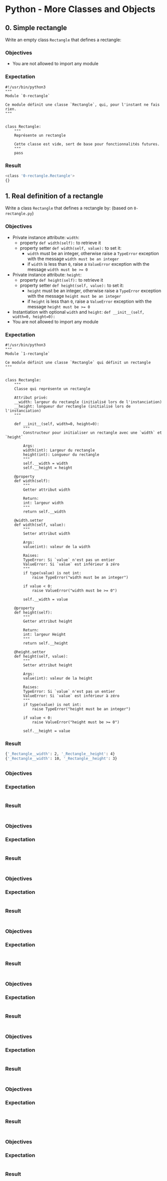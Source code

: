 # Python - More Classes and Objects

## 0. Simple rectangle
Write an empty class `Rectangle` that defines a rectangle:

### Objectives
- You are not allowed to import any module

### Expectation
```python3
#!/usr/bin/python3
"""
Module `0-rectangle`

Ce module définit une classe `Rectangle`, qui, pour l'instant ne fais rien.
"""


class Rectangle:
    """
    Représente un rectangle

    Cette classe est vide, sert de base pour fonctionnalités futures.
    """
    pass
```
### Result
```bash
<class '0-rectangle.Rectangle'>
{}
```

## 1. Real definition of a rectangle
Write a class `Rectangle` that defines a rectangle by: (based on `0-rectangle.py`)

### Objectives
- Private instance attribute: `width`:
	- property `def width(self):` to retrieve it
	- property setter `def width(self, value):` to set it:
		- `width` must be an integer, otherwise raise a `TypeError` exception with the message `width must be an integer`
		- if `width` is less than `0`, raise a `ValueError` exception with the message `width must be >= 0`
- Private instance attribute: `height`:
	- property `def height(self):` to retrieve it
	- property setter `def height(self, value):` to set it:
		- `height` must be an integer, otherwise raise a `TypeError` exception with the message `height must be an integer`
		- if `height` is less than `0`, raise a `ValueError` exception with the message `height must be >= 0`
- Instantiation with optional `width` and `height`: `def __init__(self, width=0, height=0):`
- You are not allowed to import any module

### Expectation
```python3
#!/usr/bin/python3
"""
Module `1-rectangle`

Ce module définit une classe `Rectangle` qui définit un rectangle
"""


class Rectangle:
    """
    Classe qui représente un rectangle

    Attribut privé:
    __width: largeur du rectangle (initialisé lors de l'instanciation)
    __height: longueur dur rectangle (initialisé lors de l'instanciation)
    """

    def __init__(self, width=0, height=0):
        """
        Constructeur pour initialiser un rectangle avec une `width` et `height`

        Args:
        width(int): Largeur du rectangle
        height(int): Longueur du rectangle
        """
        self.__width = width
        self.__height = height

    @property
    def width(self):
        """
        Getter attribut width

        Return:
        int: largeur width
        """
        return self.__width

    @width.setter
    def width(self, value):
        """
        Setter attribut width

        Args:
        value(int): valeur de la width

        Raises:
        TypeError: Si `value` n'est pas un entier
        ValueError: Si `value` est inférieur à zéro
        """
        if type(value) is not int:
            raise TypeError("width must be an integer")

        if value < 0:
            raise ValueError("width must be >= 0")

        self.__width = value

    @property
    def height(self):
        """
        Getter attribut height

        Return:
        int: largeur Height
        """
        return self.__height

    @height.setter
    def height(self, value):
        """
        Setter attribut height

        Args:
        value(int): valeur de la height

        Raises:
        TypeError: Si `value` n'est pas un entier
        ValueError: Si `value` est inférieur à zéro
        """
        if type(value) is not int:
            raise TypeError("height must be an integer")

        if value < 0:
            raise ValueError("height must be >= 0")

        self.__height = value
```
### Result
```bash
{'_Rectangle__width': 2, '_Rectangle__height': 4}
{'_Rectangle__width': 10, '_Rectangle__height': 3}
```

##
### Objectives
### Expectation
```python3
```
### Result
```bash
```

##
### Objectives
### Expectation
```python3
```
### Result
```bash
```

##
### Objectives
### Expectation
```python3
```
### Result
```bash
```

##
### Objectives
### Expectation
```python3
```
### Result
```bash
```

##
### Objectives
### Expectation
```python3
```
### Result
```bash
```

##
### Objectives
### Expectation
```python3
```
### Result
```bash
```

##
### Objectives
### Expectation
```python3
```
### Result
```bash
```

##
### Objectives
### Expectation
```python3
```
### Result
```bash
```